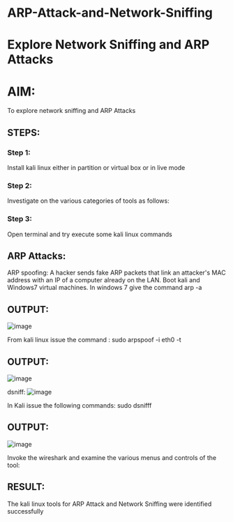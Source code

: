 # ARP-Attack-and-Network-Sniffing
# Explore Network Sniffing and ARP Attacks

# AIM:

To explore network sniffing and ARP Attacks

## STEPS:

### Step 1:

Install kali linux either in partition or virtual box or in live mode

### Step 2:

Investigate on the various categories of tools as follows:


### Step 3:
Open terminal and try execute some kali linux commands

## ARP Attacks:  
ARP spoofing: A hacker sends fake ARP packets that link an attacker's MAC address with an IP of a computer already on the LAN. 
Boot kali and Windows7 virtual machines.
In windows 7 give the command arp -a
## OUTPUT:
![image](https://github.com/user-attachments/assets/e09dc0c8-3025-4224-a913-7304c7b9a58b)

From kali linux issue the command :
sudo arpspoof -i eth0 -t <target system> <gateway>
## OUTPUT:
![image](https://github.com/user-attachments/assets/533a1b9f-b0bb-4d4d-bcc7-93d146b98c16)

 dsniff:
![image](https://github.com/user-attachments/assets/e3f83615-5c7e-4889-89dd-86cbf0a983f6)

In Kali issue the following commands:
sudo dsnifff
## OUTPUT:
![image](https://github.com/user-attachments/assets/e3f83615-5c7e-4889-89dd-86cbf0a983f6)


Invoke the wireshark and examine the various menus  and controls of the tool:


## RESULT:
The kali linux tools for ARP Attack and Network Sniffing were identified successfully

